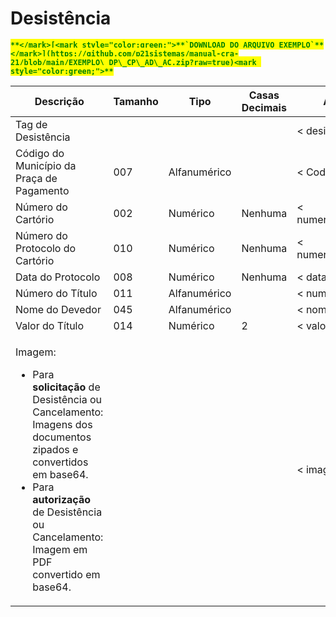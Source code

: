 # Desistência

<mark style="color:green;">**``**</mark>[<mark style="color:green;">**`DOWNLOAD DO ARQUIVO EXEMPLO`**</mark>](https://github.com/p21sistemas/manual-cra-21/blob/main/EXEMPLO\_DP\_CP\_AD\_AC.zip?raw=true)<mark style="color:green;">**``**</mark>

| **Descrição**                                                                                                                                                                                                                                                           | **Tamanho** | **Tipo**     | **Casas Decimais** | **Atributo**         |
| ----------------------------------------------------------------------------------------------------------------------------------------------------------------------------------------------------------------------------------------------------------------------- | ----------- | ------------ | ------------------ | -------------------- |
| Tag de Desistência                                                                                                                                                                                                                                                      |             |              |                    | < desistencia>       |
| Código do Município da Praça de Pagamento                                                                                                                                                                                                                               | 007         | Alfanumérico |                    | < CodMun>            |
| Número do Cartório                                                                                                                                                                                                                                                      | 002         | Numérico     | Nenhuma            | < numero\_cartorio>  |
| Número do Protocolo do Cartório                                                                                                                                                                                                                                         | 010         | Numérico     | Nenhuma            | < numero\_protocolo> |
| Data do Protocolo                                                                                                                                                                                                                                                       | 008         | Numérico     | Nenhuma            | < data\_protocolo>   |
| Número do Título                                                                                                                                                                                                                                                        | 011         | Alfanumérico |                    | < numero\_titulo>    |
| Nome do Devedor                                                                                                                                                                                                                                                         | 045         | Alfanumérico |                    | < nome\_devedor>     |
| Valor do Título                                                                                                                                                                                                                                                         | 014         | Numérico     | 2                  | < valor\_titulo>     |
| <p>Imagem:</p><ul><li>Para <strong>solicitação</strong> de Desistência ou Cancelamento: Imagens dos documentos zipados e convertidos em base64.</li><li>Para <strong>autorização</strong> de Desistência ou Cancelamento: Imagem em PDF convertido em base64.</li></ul> |             |              |                    | < imagem>            |
